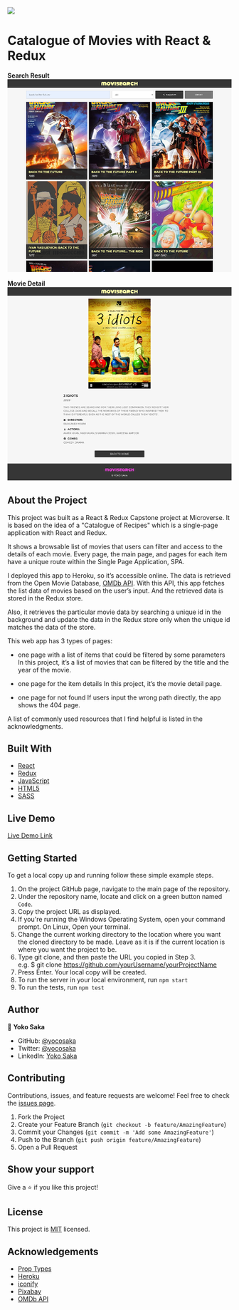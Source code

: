 ![](https://img.shields.io/badge/Microverse-blueviolet)
# Catalogue of Movies with React & Redux

**Search Result** 
![Search Result Screenshot](./screenshot-1.png)

**Movie Detail** 
![Detail Page Screenshot](./screenshot-2.png)


## About the Project

This project was built as a React & Redux Capstone project at Microverse.
It is based on the idea of a "Catalogue of Recipes" which is a single-page application with React and Redux.

It shows a browsable list of movies that users can filter and access to the details of each movie. Every page, the main page, and pages for each item have a unique route within the Single Page Application, SPA.

I deployed this app to Heroku, so it’s accessible online.
The data is retrieved from the Open Movie Database, [OMDb API](https://www.omdbapi.com/).
With this API, this app fetches the list data of movies based on the user’s input. 
And the retrieved data is stored in the Redux store.

Also, it retrieves the particular movie data by searching a unique id in the background and update the data in the Redux store only when the unique id matches the data of the store.

This web app has 3 types of pages:

- one page with a list of items that could be filtered by some parameters
In this project, it’s a list of movies that can be filtered by the title and the year of the movie.

- one page for the item details
In this project, it’s the movie detail page.

- one page for not found
If users input the wrong path directly, the app shows the 404 page.

A list of commonly used resources that I find helpful is listed in the acknowledgments.


## Built With

* [React](https://reactjs.org/)
* [Redux](https://redux.js.org/)
* [JavaScript](https://en.wikipedia.org/wiki/JavaScript)
* [HTML5](https://en.wikipedia.org/wiki/HTML5)
* [SASS](https://sass-lang.com/)


## Live Demo

[Live Demo Link](https://catalogue-of-movies-yoko.herokuapp.com/)


## Getting Started

To get a local copy up and running follow these simple example steps.

1. On the project GitHub page, navigate to the main page of the repository.
2. Under the repository name, locate and click on a green button named `Code`. 
3. Copy the project URL as displayed.
4. If you're running the Windows Operating System, open your command prompt. On Linux, Open your terminal. 
5. Change the current working directory to the location where you want the cloned directory to be made. Leave as it is if the current location is where you want the project to be. 
6. Type git clone, and then paste the URL you copied in Step 3. <br>
e.g. $ git clone https://github.com/yourUsername/yourProjectName 
7. Press Enter. Your local copy will be created. 
8. To run the server in your local environment, run `npm start`
9. To run the tests, run `npm test`

## Author

👤 **Yoko Saka**

- GitHub: [@yocosaka](https://github.com/yocosaka)
- Twitter: [@yocosaka](https://twitter.com/yocosaka)
- LinkedIn: [Yoko Saka](https://www.linkedin.com/in/yokosaka)


## Contributing

Contributions, issues, and feature requests are welcome!
Feel free to check the [issues page](../../issues).

1. Fork the Project
2. Create your Feature Branch (`git checkout -b feature/AmazingFeature`)
3. Commit your Changes (`git commit -m 'Add some AmazingFeature'`)
4. Push to the Branch (`git push origin feature/AmazingFeature`)
5. Open a Pull Request


## Show your support

Give a ⭐️ if you like this project!


## License

This project is [MIT](./LICENSE) licensed.


## Acknowledgements
* [Prop Types](https://www.npmjs.com/package/prop-types)
* [Heroku](https://dashboard.heroku.com/)
* [iconify](https://iconify.design/icon-sets/)
* [Pixabay](https://pixabay.com/)
* [OMDb API](https://www.omdbapi.com/)
